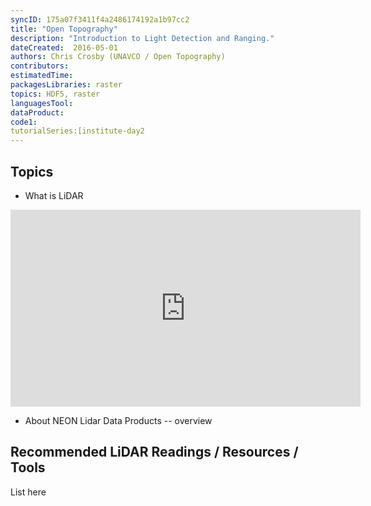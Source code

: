 ```yaml
---
syncID: 175a07f3411f4a2486174192a1b97cc2
title: "Open Topography"
description: "Introduction to Light Detection and Ranging."
dateCreated:  2016-05-01
authors: Chris Crosby (UNAVCO / Open Topography)
contributors:
estimatedTime:
packagesLibraries: raster
topics: HDF5, raster
languagesTool:
dataProduct:
code1:
tutorialSeries:[institute-day2
---
```


## Topics

* What is LiDAR

<iframe width="560" height="315" src="https://www.youtube.com/embed/EYbhNSUnIdU" frameborder="0" allowfullscreen></iframe>

* About NEON Lidar Data Products -- overview

## Recommended LiDAR Readings / Resources / Tools

List here
